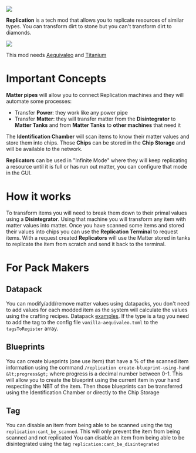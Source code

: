 
![](https://i.imgur.com/aTW6Oau.png)

**Replication** is a tech mod that allows you to replicate resources of similar types. You can transform dirt to stone but you can't transform dirt to diamonds.

![](https://imgur.com/CzWVTZI.png)

This mod needs [Aequivaleo](https://www.curseforge.com/minecraft/mc-mods/aequivaleo) and [Titanium](https://www.curseforge.com/minecraft/mc-mods/titanium)

# Important Concepts
**Matter pipes** will allow you to connect Replication machines and they will automate some processes:
* Transfer **Power**: they work like any power pipe
* Transfer **Matter**: they will transfer matter from the **Disintegrator** to **Matter Tanks** and from **Matter Tanks** to **other machines** that need it

The **Identification Chamber** will scan items to know their matter values and store them into chips. Those **Chips** can be stored in the **Chip Storage** and will be available to the network.

**Replicators** can be used in "Infinite Mode" where they will keep replicating a resource until it is full or has run out matter, you can configure that mode in the GUI.

# How it works
To transform items you will need to break them down to their primal values using a **Disintegrator**. Using that machine you will transform any item with matter values into matter. Once you have scanned some items and stored their values into chips you can use the **Replication Terminal** to request items. With a request created **Replicators** will use the Matter stored in tanks to replicate the item from scratch and send it back to the terminal.

# For Pack Makers
## Datapack
You can modify/add/remove matter values using datapacks, you don't need to add values for each modded item as the system will calculate the values using the crafting recipes. Datapack [examples](https://github.com/Buuz135/Replication/tree/master/src/generated/resources/data/replication/aequivaleo/value/general).
If the type is a tag you need to add the tag to the config file `vanilla-aequivaleo.toml` to the `tagsToRegister` array.

## Blueprints
You can create blueprints (one use item) that have a % of the scanned item information using the command `/replication create-blueprint-using-hand &lt;progress&gt;` where progress is a decimal number between 0-1. This will allow you to create the blueprint using the current item in your hand respecting the NBT of the item. Then those blueprints can be transferred using the Identification Chamber or directly to the Chip Storage
## Tag
You can disable an item from being able to be scanned using the tag `replication:cant_be_scanned`. This will only prevent the item from being scanned and not replicated
You can disable an item from being able to be disintegrated using the tag `replication:cant_be_disintegrated`
